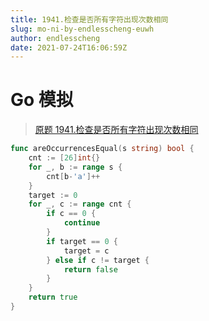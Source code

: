 ```yaml
---
title: 1941.检查是否所有字符出现次数相同
slug: mo-ni-by-endlesscheng-euwh
author: endlesscheng
date: 2021-07-24T16:06:59Z
---
```

# Go 模拟
 
> [原题 1941.检查是否所有字符出现次数相同](https://leetcode.cn/problems/check-if-all-characters-have-equal-number-of-occurrences)
```go
func areOccurrencesEqual(s string) bool {
	cnt := [26]int{}
	for _, b := range s {
		cnt[b-'a']++
	}
	target := 0
	for _, c := range cnt {
		if c == 0 {
			continue
		}
		if target == 0 {
			target = c
		} else if c != target {
			return false
		}
	}
	return true
}
```
